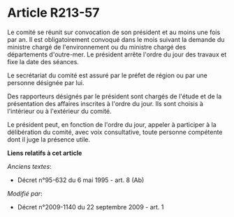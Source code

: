 # Article R213-57

Le comité se réunit sur convocation de son président et au moins une fois par an. Il est obligatoirement convoqué dans le
mois suivant la demande du ministre chargé de l'environnement ou du ministre chargé des départements d'outre-mer. Le
président arrête l'ordre du jour des travaux et fixe la date des séances.

Le secrétariat du comité est assuré par le préfet de région ou par une personne désignée par lui.

Des rapporteurs désignés par le président sont chargés de l'étude et de la présentation des affaires inscrites à l'ordre du
jour. Ils sont choisis à l'intérieur ou à l'extérieur du comité.

Le président peut, en fonction de l'ordre du jour, appeler à participer à la délibération du comité, avec voix consultative,
toute personne compétente dont il juge la présence utile.

**Liens relatifs à cet article**

_Anciens textes_:

  - Décret n°95-632 du 6 mai 1995 - art. 8 (Ab)

_Modifié par_:

  - Décret n°2009-1140 du 22 septembre 2009 - art. 1
